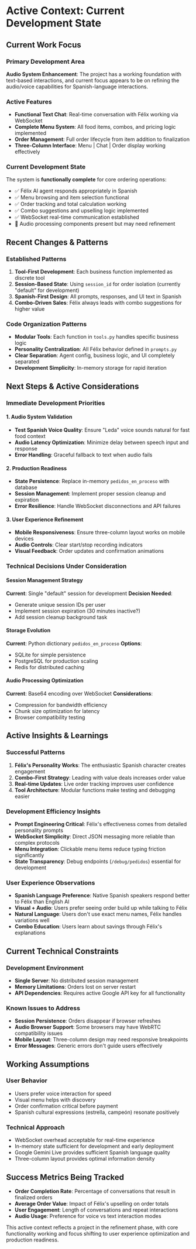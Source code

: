 # Active Context: Current Development State

## Current Work Focus

### Primary Development Area
**Audio System Enhancement**: The project has a working foundation with text-based interactions, and current focus appears to be on refining the audio/voice capabilities for Spanish-language interactions.

### Active Features
- **Functional Text Chat**: Real-time conversation with Félix working via WebSocket
- **Complete Menu System**: All food items, combos, and pricing logic implemented
- **Order Management**: Full order lifecycle from item addition to finalization
- **Three-Column Interface**: Menu | Chat | Order display working effectively

### Current Development State
The system is **functionally complete** for core ordering operations:
- ✅ Félix AI agent responds appropriately in Spanish
- ✅ Menu browsing and item selection functional
- ✅ Order tracking and total calculation working
- ✅ Combo suggestions and upselling logic implemented
- ✅ WebSocket real-time communication established
- 🔄 Audio processing components present but may need refinement

## Recent Changes & Patterns

### Established Patterns
1. **Tool-First Development**: Each business function implemented as discrete tool
2. **Session-Based State**: Using `session_id` for order isolation (currently "default" for development)
3. **Spanish-First Design**: All prompts, responses, and UI text in Spanish
4. **Combo-Driven Sales**: Félix always leads with combo suggestions for higher value

### Code Organization Patterns
- **Modular Tools**: Each function in `tools.py` handles specific business logic
- **Personality Centralization**: All Félix behavior defined in `prompts.py`
- **Clear Separation**: Agent config, business logic, and UI completely separated
- **Development Simplicity**: In-memory storage for rapid iteration

## Next Steps & Active Considerations

### Immediate Development Priorities

#### 1. Audio System Validation
- **Test Spanish Voice Quality**: Ensure "Leda" voice sounds natural for fast food context
- **Audio Latency Optimization**: Minimize delay between speech input and response
- **Error Handling**: Graceful fallback to text when audio fails

#### 2. Production Readiness
- **State Persistence**: Replace in-memory `pedidos_en_proceso` with database
- **Session Management**: Implement proper session cleanup and expiration
- **Error Resilience**: Handle WebSocket disconnections and API failures

#### 3. User Experience Refinement
- **Mobile Responsiveness**: Ensure three-column layout works on mobile devices
- **Audio Controls**: Clear start/stop recording indicators
- **Visual Feedback**: Order updates and confirmation animations

### Technical Decisions Under Consideration

#### Session Management Strategy
**Current**: Single "default" session for development
**Decision Needed**: 
- Generate unique session IDs per user
- Implement session expiration (30 minutes inactive?)
- Add session cleanup background task

#### Storage Evolution
**Current**: Python dictionary `pedidos_en_proceso`
**Options**:
- SQLite for simple persistence
- PostgreSQL for production scaling
- Redis for distributed caching

#### Audio Processing Optimization
**Current**: Base64 encoding over WebSocket
**Considerations**:
- Compression for bandwidth efficiency
- Chunk size optimization for latency
- Browser compatibility testing

## Active Insights & Learnings

### Successful Patterns
1. **Félix's Personality Works**: The enthusiastic Spanish character creates engagement
2. **Combo-First Strategy**: Leading with value deals increases order value
3. **Real-time Updates**: Live order tracking improves user confidence
4. **Tool Architecture**: Modular functions make testing and debugging easier

### Development Efficiency Insights
- **Prompt Engineering Critical**: Félix's effectiveness comes from detailed personality prompts
- **WebSocket Simplicity**: Direct JSON messaging more reliable than complex protocols
- **Menu Integration**: Clickable menu items reduce typing friction significantly
- **State Transparency**: Debug endpoints (`/debug/pedidos`) essential for development

### User Experience Observations
- **Spanish Language Preference**: Native Spanish speakers respond better to Félix than English AI
- **Visual + Audio**: Users prefer seeing order build up while talking to Félix
- **Natural Language**: Users don't use exact menu names, Félix handles variations well
- **Combo Education**: Users learn about savings through Félix's explanations

## Current Technical Constraints

### Development Environment
- **Single Server**: No distributed session management
- **Memory Limitations**: Orders lost on server restart
- **API Dependencies**: Requires active Google API key for all functionality

### Known Issues to Address
- **Session Persistence**: Orders disappear if browser refreshes
- **Audio Browser Support**: Some browsers may have WebRTC compatibility issues
- **Mobile Layout**: Three-column design may need responsive breakpoints
- **Error Messages**: Generic errors don't guide users effectively

## Working Assumptions

### User Behavior
- Users prefer voice interaction for speed
- Visual menu helps with discovery
- Order confirmation critical before payment
- Spanish cultural expressions (estrella, campeón) resonate positively

### Technical Approach
- WebSocket overhead acceptable for real-time experience
- In-memory state sufficient for development and early deployment
- Google Gemini Live provides sufficient Spanish language quality
- Three-column layout provides optimal information density

## Success Metrics Being Tracked
- **Order Completion Rate**: Percentage of conversations that result in finalized orders
- **Average Order Value**: Impact of Félix's upselling on order totals
- **User Engagement**: Length of conversations and repeat interactions
- **Audio Usage**: Preference for voice vs text interaction modes

This active context reflects a project in the refinement phase, with core functionality working and focus shifting to user experience optimization and production readiness.
